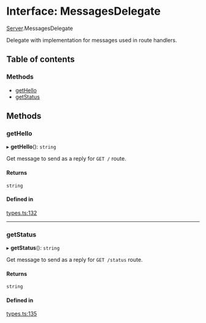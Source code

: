 # Interface: MessagesDelegate

[Server](../modules/Server.md).MessagesDelegate

Delegate with implementation for messages used in route handlers.

## Table of contents

### Methods

- [getHello](Server.MessagesDelegate.md#gethello)
- [getStatus](Server.MessagesDelegate.md#getstatus)

## Methods

### getHello

▸ **getHello**(): `string`

Get message to send as a reply for `GET /` route.

#### Returns

`string`

#### Defined in

[types.ts:132](https://github.com/callstack/repack/blob/81f067f/packages/dev-server/src/types.ts#L132)

___

### getStatus

▸ **getStatus**(): `string`

Get message to send as a reply for `GET /status` route.

#### Returns

`string`

#### Defined in

[types.ts:135](https://github.com/callstack/repack/blob/81f067f/packages/dev-server/src/types.ts#L135)

